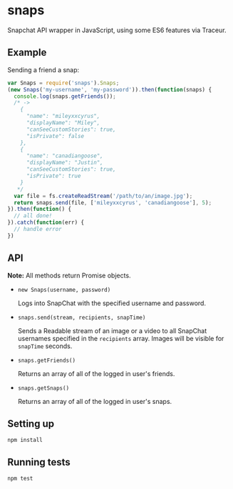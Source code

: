 snaps
=====

Snapchat API wrapper in JavaScript, using some ES6 features via Traceur.

## Example
Sending a friend a snap:
```javascript
var Snaps = require('snaps').Snaps;
(new Snaps('my-username', 'my-password')).then(function(snaps) {
  console.log(snaps.getFriends());
  /* ->
    {
      "name": "mileyxxcyrus",
      "displayName": "Miley",
      "canSeeCustomStories": true,
      "isPrivate": false
    },
    {
      "name": "canadiangoose",
      "displayName": "Justin",
      "canSeeCustomStories": true,
      "isPrivate": true
    }
   */
  var file = fs.createReadStream('/path/to/an/image.jpg');
  return snaps.send(file, ['mileyxxcyrus', 'canadiangoose'], 5);
}).then(function() {
  // all done!
}).catch(function(err) {
  // handle error
})
```

## API

__Note:__ All methods return Promise objects.

- `new Snaps(username, password)`

  Logs into SnapChat with the specified username and password.

- `snaps.send(stream, recipients, snapTime)`

  Sends a Readable stream of an image or a video to all SnapChat usernames specified in the `recipients` array. Images will be visible for `snapTime` seconds.

- `snaps.getFriends()`

  Returns an array of all of the logged in user's friends.

- `snaps.getSnaps()`

  Returns an array of all of the logged in user's snaps.

## Setting up

```
npm install
```

## Running tests

```
npm test
```

